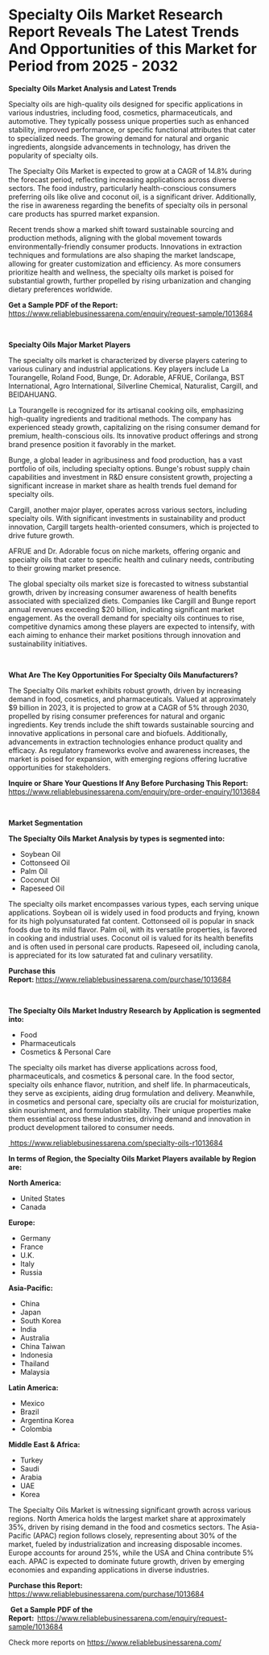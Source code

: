 <p><h1>Specialty Oils Market Research Report Reveals The Latest Trends And Opportunities of this Market for Period from 2025 - 2032</h1></p><p><strong>Specialty Oils Market Analysis and Latest Trends</strong></p>
<p><p>Specialty oils are high-quality oils designed for specific applications in various industries, including food, cosmetics, pharmaceuticals, and automotive. They typically possess unique properties such as enhanced stability, improved performance, or specific functional attributes that cater to specialized needs. The growing demand for natural and organic ingredients, alongside advancements in technology, has driven the popularity of specialty oils.</p><p>The Specialty Oils Market is expected to grow at a CAGR of 14.8% during the forecast period, reflecting increasing applications across diverse sectors. The food industry, particularly health-conscious consumers preferring oils like olive and coconut oil, is a significant driver. Additionally, the rise in awareness regarding the benefits of specialty oils in personal care products has spurred market expansion. </p><p>Recent trends show a marked shift toward sustainable sourcing and production methods, aligning with the global movement towards environmentally-friendly consumer products. Innovations in extraction techniques and formulations are also shaping the market landscape, allowing for greater customization and efficiency. As more consumers prioritize health and wellness, the specialty oils market is poised for substantial growth, further propelled by rising urbanization and changing dietary preferences worldwide.</p></p>
<p><strong>Get a Sample PDF of the Report:&nbsp;</strong> <a href="https://www.reliablebusinessarena.com/enquiry/request-sample/1013684?utm_campaign=1892&utm_medium=2&utm_source=Github&utm_content=ia&utm_term=14022025&utm_id=specialty-oils">https://www.reliablebusinessarena.com/enquiry/request-sample/1013684</a></p>
<p>&nbsp;</p>
<p><strong>Specialty Oils Major Market Players</strong></p>
<p><p>The specialty oils market is characterized by diverse players catering to various culinary and industrial applications. Key players include La Tourangelle, Roland Food, Bunge, Dr. Adorable, AFRUE, Corilanga, BST International, Agro International, Silverline Chemical, Naturalist, Cargill, and BEIDAHUANG.</p><p>La Tourangelle is recognized for its artisanal cooking oils, emphasizing high-quality ingredients and traditional methods. The company has experienced steady growth, capitalizing on the rising consumer demand for premium, health-conscious oils. Its innovative product offerings and strong brand presence position it favorably in the market.</p><p>Bunge, a global leader in agribusiness and food production, has a vast portfolio of oils, including specialty options. Bunge's robust supply chain capabilities and investment in R&D ensure consistent growth, projecting a significant increase in market share as health trends fuel demand for specialty oils.</p><p>Cargill, another major player, operates across various sectors, including specialty oils. With significant investments in sustainability and product innovation, Cargill targets health-oriented consumers, which is projected to drive future growth. </p><p>AFRUE and Dr. Adorable focus on niche markets, offering organic and specialty oils that cater to specific health and culinary needs, contributing to their growing market presence. </p><p>The global specialty oils market size is forecasted to witness substantial growth, driven by increasing consumer awareness of health benefits associated with specialized diets. Companies like Cargill and Bunge report annual revenues exceeding $20 billion, indicating significant market engagement. As the overall demand for specialty oils continues to rise, competitive dynamics among these players are expected to intensify, with each aiming to enhance their market positions through innovation and sustainability initiatives.</p></p>
<p>&nbsp;</p>
<p><strong>What Are The Key Opportunities For Specialty Oils Manufacturers?</strong></p>
<p><p>The Specialty Oils market exhibits robust growth, driven by increasing demand in food, cosmetics, and pharmaceuticals. Valued at approximately $9 billion in 2023, it is projected to grow at a CAGR of 5% through 2030, propelled by rising consumer preferences for natural and organic ingredients. Key trends include the shift towards sustainable sourcing and innovative applications in personal care and biofuels. Additionally, advancements in extraction technologies enhance product quality and efficacy. As regulatory frameworks evolve and awareness increases, the market is poised for expansion, with emerging regions offering lucrative opportunities for stakeholders.</p></p>
<p><strong>Inquire or Share Your Questions If Any Before Purchasing This Report:</strong> <a href="https://www.reliablebusinessarena.com/enquiry/pre-order-enquiry/1013684?utm_campaign=1892&utm_medium=2&utm_source=Github&utm_content=ia&utm_term=14022025&utm_id=specialty-oils">https://www.reliablebusinessarena.com/enquiry/pre-order-enquiry/1013684</a></p>
<p>&nbsp;</p>
<p><strong>Market Segmentation</strong></p>
<p><strong>The Specialty Oils Market Analysis by types is segmented into:</strong></p>
<p><ul><li>Soybean Oil</li><li>Cottonseed Oil</li><li>Palm Oil</li><li>Coconut Oil</li><li>Rapeseed Oil</li></ul></p>
<p><p>The specialty oils market encompasses various types, each serving unique applications. Soybean oil is widely used in food products and frying, known for its high polyunsaturated fat content. Cottonseed oil is popular in snack foods due to its mild flavor. Palm oil, with its versatile properties, is favored in cooking and industrial uses. Coconut oil is valued for its health benefits and is often used in personal care products. Rapeseed oil, including canola, is appreciated for its low saturated fat and culinary versatility.</p></p>
<p><strong>Purchase this Report:&nbsp;</strong><a href="https://www.reliablebusinessarena.com/purchase/1013684?utm_campaign=1892&utm_medium=2&utm_source=Github&utm_content=ia&utm_term=14022025&utm_id=specialty-oils">https://www.reliablebusinessarena.com/purchase/1013684</a></p>
<p>&nbsp;</p>
<p><strong>The Specialty Oils Market Industry Research by Application is segmented into:</strong></p>
<p><ul><li>Food</li><li>Pharmaceuticals</li><li>Cosmetics & Personal Care</li></ul></p>
<p><p>The specialty oils market has diverse applications across food, pharmaceuticals, and cosmetics & personal care. In the food sector, specialty oils enhance flavor, nutrition, and shelf life. In pharmaceuticals, they serve as excipients, aiding drug formulation and delivery. Meanwhile, in cosmetics and personal care, specialty oils are crucial for moisturization, skin nourishment, and formulation stability. Their unique properties make them essential across these industries, driving demand and innovation in product development tailored to consumer needs.</p></p>
<p><a href="https://www.reliablebusinessarena.com/specialty-oils-r1013684?utm_campaign=1892&utm_medium=2&utm_source=Github&utm_content=ia&utm_term=14022025&utm_id=specialty-oils">&nbsp;https://www.reliablebusinessarena.com/specialty-oils-r1013684</a></p>
<p><strong>In terms of Region, the Specialty Oils Market Players available by Region are:</strong></p>
<p>
    <p> <strong> North America: </strong>
        <ul>
            <li>United States</li>
            <li>Canada</li>
        </ul>
        </p> 
    <p> <strong> Europe: </strong>
        <ul>
            <li>Germany</li>
            <li>France</li>
            <li>U.K.</li>
            <li>Italy</li>
            <li>Russia</li>
        </ul>
        </p> 
    <p> <strong> Asia-Pacific: </strong>
        <ul>
            <li>China</li>
            <li>Japan</li>
            <li>South Korea</li>
            <li>India</li>
            <li>Australia</li>
            <li>China Taiwan</li>
            <li>Indonesia</li>
            <li>Thailand</li>
            <li>Malaysia</li>
        </ul>
        </p> 
    <p> <strong> Latin America: </strong>
        <ul>
            <li>Mexico</li>
            <li>Brazil</li>
            <li>Argentina Korea</li>
            <li>Colombia</li>
        </ul>
        </p> 
    <p> <strong> Middle East & Africa: </strong>
        <ul>
            <li>Turkey</li>
            <li>Saudi</li>
            <li>Arabia</li>
            <li>UAE</li>
            <li>Korea</li>
        </ul>
    </p>
    </p>
<p><p>The Specialty Oils Market is witnessing significant growth across various regions. North America holds the largest market share at approximately 35%, driven by rising demand in the food and cosmetics sectors. The Asia-Pacific (APAC) region follows closely, representing about 30% of the market, fueled by industrialization and increasing disposable incomes. Europe accounts for around 25%, while the USA and China contribute 5% each. APAC is expected to dominate future growth, driven by emerging economies and expanding applications in diverse industries.</p></p>
<p><strong>Purchase this Report: </strong><a href="https://www.reliablebusinessarena.com/purchase/1013684?utm_campaign=1892&utm_medium=2&utm_source=Github&utm_content=ia&utm_term=14022025&utm_id=specialty-oils">https://www.reliablebusinessarena.com/purchase/1013684</a></p>
<p>&nbsp;<strong>Get a Sample PDF of the Report:&nbsp;&nbsp;</strong><a href="https://www.reliablebusinessarena.com/enquiry/request-sample/1013684?utm_campaign=1892&utm_medium=2&utm_source=Github&utm_content=ia&utm_term=14022025&utm_id=specialty-oils">https://www.reliablebusinessarena.com/enquiry/request-sample/1013684</a></p>
<p><strong></strong></p>
<p>Check more reports on <a href="https://www.reliablebusinessarena.com/?utm_campaign=1892&utm_medium=2&utm_source=Github&utm_content=ia&utm_term=14022025&utm_id=specialty-oils">https://www.reliablebusinessarena.com/</a></p>